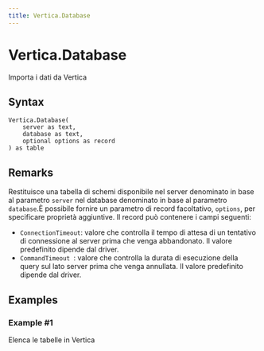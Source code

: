 ```yaml
---
title: Vertica.Database
---
```


# Vertica.Database


Importa i dati da Vertica


## Syntax

```powerquery
Vertica.Database(
    server as text,
    database as text,
    optional options as record
) as table
```


## Remarks

Restituisce una tabella di schemi disponibile nel server denominato in base al parametro <code>server</code> nel database denominato in base al parametro <code>database</code>.È possibile fornire un parametro di record facoltativo, <code>options</code>, per specificare proprietà aggiuntive. Il record può contenere i campi seguenti:<ul>    <li><code>ConnectionTimeout</code>: valore che controlla il tempo di attesa di un tentativo di connessione al server prima che venga abbandonato. Il valore predefinito dipende dal driver.</li>    <li><code>CommandTimeout </code>: valore che controlla la durata di esecuzione della query sul lato server prima che venga annullata. Il valore predefinito dipende dal driver.</li></ul>


## Examples

### Example #1 
Elenca le tabelle in Vertica
```powerquery

```



